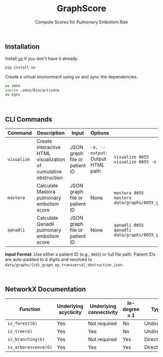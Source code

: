 <div align="center">

# GraphScore

Compute Scores for Pulmonary Embolism Risk

</div>

&#160;

## Installation

Install [uv](https://docs.astral.sh/uv/) if you don't have it already.

```bash
pip install uv
```

Create a virtual environment using uv and sync the dependencies.

```bash
uv venv
source .venv/bin/activate
uv sync
```

&#160;

## CLI Commands

| Command | Description | Input | Options | Example Usage |
|---------|-------------|-------|---------|---------------|
| `visualize` | Create interactive HTML visualization of cumulative obstruction | JSON graph file or patient ID | `-o, --output`: Output HTML path | `visualize 0055`<br>`visualize 0055 -o viz.html` |
| `mastora` | Calculate Mastora pulmonary embolism score | JSON graph file or patient ID | None | `mastora 0055`<br>`mastora data/graphs/0055_graph_ep_transversal_obstruction.json` |
| `qanadli` | Calculate Qanadli pulmonary embolism score | JSON graph file or patient ID | None | `qanadli 0055`<br>`qanadli data/graphs/0055_graph_ep_transversal_obstruction.json` |

**Input Format**: Use either a patient ID (e.g., `0055`) or full file path. Patient IDs are auto-padded to 4 digits and resolved to `data/graphs/{id}_graph_ep_transversal_obstruction.json`.

&#160;

## NetworkX Documentation

| Function             | Underlying acyclicity | Underlying connectivity | In-degree ≤ 1 | Type       | Morgane's graphs compatibility |
| -------------------- | --------------------- | ----------------------- | ------------- | ---------- | ------------------------------ |
| `is_forest(G)`       | Yes                   | Not required            | No            | Undirected | Yes                            |
| `is_tree(G)`         | Yes                   | Yes                     | No            | Undirected | Yes                            |
| `is_branching(G)`    | Yes                   | Not required            | Yes           | Directed   | Yes                            |
| `is_arborescence(G)` | Yes                   | Yes                     | Yes           | Directed   | Yes                            |
